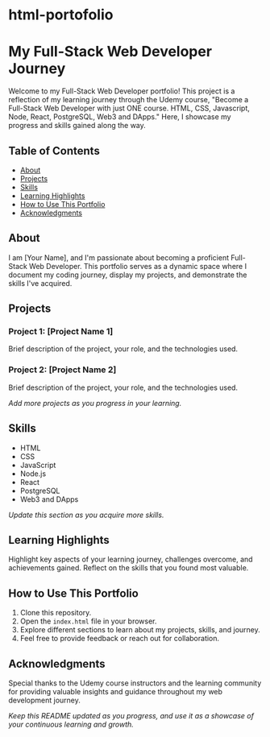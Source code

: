 # html-portofolio
# My Full-Stack Web Developer Journey

Welcome to my Full-Stack Web Developer portfolio! This project is a reflection of my learning journey through the Udemy course, "Become a Full-Stack Web Developer with just ONE course. HTML, CSS, Javascript, Node, React, PostgreSQL, Web3 and DApps." Here, I showcase my progress and skills gained along the way.

## Table of Contents

- [About](#about)
- [Projects](#projects)
- [Skills](#skills)
- [Learning Highlights](#learning-highlights)
- [How to Use This Portfolio](#how-to-use-this-portfolio)
- [Acknowledgments](#acknowledgments)

## About

I am [Your Name], and I'm passionate about becoming a proficient Full-Stack Web Developer. This portfolio serves as a dynamic space where I document my coding journey, display my projects, and demonstrate the skills I've acquired.

## Projects

### Project 1: [Project Name 1]

Brief description of the project, your role, and the technologies used.

### Project 2: [Project Name 2]

Brief description of the project, your role, and the technologies used.

*Add more projects as you progress in your learning.*

## Skills

- HTML
- CSS
- JavaScript
- Node.js
- React
- PostgreSQL
- Web3 and DApps

*Update this section as you acquire more skills.*

## Learning Highlights

Highlight key aspects of your learning journey, challenges overcome, and achievements gained. Reflect on the skills that you found most valuable.

## How to Use This Portfolio

1. Clone this repository.
2. Open the `index.html` file in your browser.
3. Explore different sections to learn about my projects, skills, and journey.
4. Feel free to provide feedback or reach out for collaboration.

## Acknowledgments

Special thanks to the Udemy course instructors and the learning community for providing valuable insights and guidance throughout my web development journey.

*Keep this README updated as you progress, and use it as a showcase of your continuous learning and growth.*
